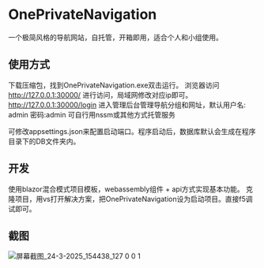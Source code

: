 # OnePrivateNavigation

一个极简风格的导航网站，自托管，开箱即用，适合个人和小组使用。

## 使用方式
下载压缩包，找到OnePrivateNavigation.exe双击运行。
浏览器访问 http://127.0.0.1:30000/ 进行访问，局域网修改对应ip即可。
http://127.0.0.1:30000/login 进入管理后台管理导航分组和网址，默认用户名: admin 密码:admin 
可自行用nssm或其他方式托管服务

可修改appsettings.json来配置启动端口。程序启动后，数据库默认会生成在程序目录下的DB文件夹内。

## 开发
使用blazor混合模式项目模板，webassembly组件 + api方式实现基本功能。
克隆项目，用vs打开解决方案，把OnePrivateNavigation设为启动项目。直接f5调试即可。

## 截图

![屏幕截图_24-3-2025_154438_127 0 0 1](https://github.com/user-attachments/assets/6a14b2cc-b49d-4c40-bd92-b80149cfffc5)

